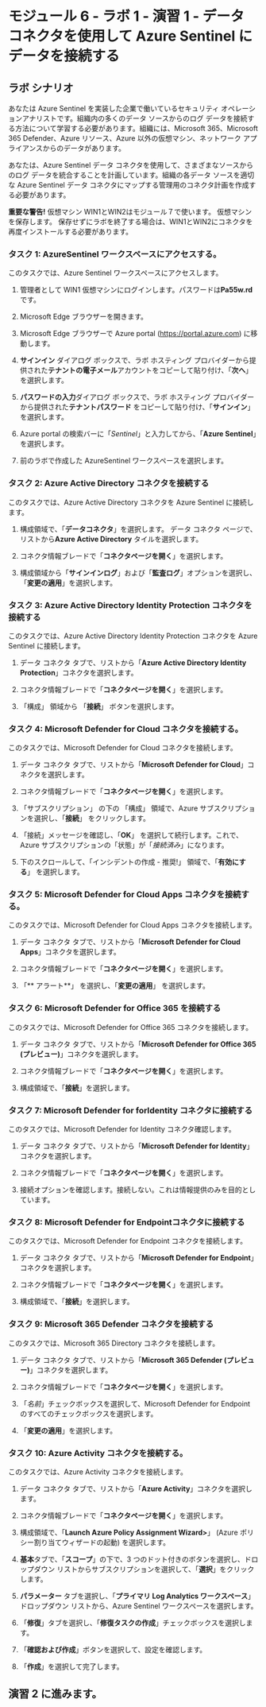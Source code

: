 ﻿# モジュール 6 - ラボ 1 - 演習 1 - データ コネクタを使用して Azure Sentinel にデータを接続する

## ラボ シナリオ

あなたは Azure Sentinel を実装した企業で働いているセキュリティ オペレーションアナリストです。組織内の多くのデータ ソースからのログ データを接続する方法について学習する必要があります。組織には、Microsoft 365、Microsoft 365 Defender、Azure リソース、Azure 以外の仮想マシン、ネットワーク アプライアンスからのデータがあります。

あなたは、Azure Sentinel データ コネクタを使用して、さまざまなソースからのログ データを統合することを計画しています。組織の各データ ソースを適切な Azure Sentinel データ コネクタにマップする管理用のコネクタ計画を作成する必要があります。

**重要な警告!**  仮想マシン WIN1とWIN2はモジュール７で使います。  仮想マシンを保存します。   保存せずにラボを終了する場合は、WIN1とWIN2にコネクタを再度インストールする必要があります。

### タスク 1: AzureSentinel ワークスペースにアクセスする。

このタスクでは、Azure Sentinel ワークスペースにアクセスします。

1. 管理者として WIN1 仮想マシンにログインします。パスワードは**Pa55w.rd** です。  

2. Microsoft Edge ブラウザーを開きます。

3. Microsoft Edge ブラウザーで Azure portal (https://portal.azure.com) に移動します。

4. **サインイン** ダイアログ ボックスで、ラボ ホスティング プロバイダーから提供された**テナントの電子メール**アカウントをコピーして貼り付け、「**次へ**」を選択します。

5. **パスワードの入力**ダイアログ ボックスで、ラボ ホスティング プロバイダーから提供された**テナントパスワード** をコピーして貼り付け、「**サインイン**」を選択します。

6. Azure portal の検索バーに「*Sentinel*」と入力してから、「**Azure Sentinel**」を選択します。

7. 前のラボで作成した AzureSentinel ワークスペースを選択します。

### タスク 2: Azure Active Directory コネクタを接続する

このタスクでは、Azure Active Directory コネクタを Azure Sentinel に接続します。

1. 構成領域で、「**データコネクタ**」を選択します。  データ コネクタ ページで、リストから**Azure Active Directory** タイルを選択します。

2. コネクタ情報ブレードで「**コネクタページを開く**」を選択します。

3. 構成領域から「**サインインログ**」および「**監査ログ**」オプションを選択し、「**変更の適用**」を選択します。

### タスク 3: Azure Active Directory Identity Protection コネクタを接続する

このタスクでは、Azure Active Directory Identity Protection コネクタを Azure Sentinel に接続します。

1. データ コネクタ タブで、リストから「**Azure Active Directory Identity Protection**」コネクタを選択します。

2. コネクタ情報ブレードで「**コネクタページを開く**」を選択します。

3. 「構成」 領域から 「**接続**」 ボタンを選択します。

### タスク 4: Microsoft Defender for Cloud コネクタを接続する。

このタスクでは、Microsoft Defender for Cloud コネクタを接続します。

1. データ コネクタ タブで、リストから「**Microsoft Defender for Cloud**」コネクタを選択します。

2. コネクタ情報ブレードで「**コネクタページを開く**」を選択します。

3. 「サブスクリプション」 の下の 「構成」 領域で、Azure サブスクリプションを選択し、「**接続**」 をクリックします。

4. 「接続」メッセージを確認し、「**OK**」 を選択して続行します。これで、Azure サブスクリプションの「状態」が「*接続済み*」になります。

5. 下のスクロールして、「インシデントの作成 - 推奨!」 領域で、「**有効にする**」 を選択します。

### タスク 5: Microsoft Defender for Cloud Apps コネクタを接続する。

このタスクでは、Microsoft Defender for Cloud Apps コネクタを接続します。

1. データ コネクタ タブで、リストから「**Microsoft Defender for Cloud Apps**」コネクタを選択します。

2. コネクタ情報ブレードで「**コネクタページを開く**」を選択します。

3. 「** アラート**」 を選択し、「**変更の適用**」 を選択します。

### タスク 6: Microsoft Defender for Office 365 を接続する

このタスクでは、Microsoft Defender for Office 365 コネクタを接続します。

1. データ コネクタ タブで、リストから「**Microsoft Defender for Office 365 (プレビュー)**」コネクタを選択します。

2. コネクタ情報ブレードで「**コネクタページを開く**」を選択します。

3. 構成領域で、「**接続**」を選択します。

### タスク 7: Microsoft Defender for forIdentity コネクタに接続する

このタスクでは、Microsoft Defender for Identity コネクタ確認します。

1. データ コネクタ タブで、リストから「**Microsoft Defender for Identity**」コネクタを選択します。

2. コネクタ情報ブレードで「**コネクタページを開く**」を選択します。

3. 接続オプションを確認します。接続しない。これは情報提供のみを目的としています。

### タスク 8: Microsoft Defender for Endpointコネクタに接続する

このタスクでは、Microsoft Defender for Endpoint コネクタを接続します。

1. データ コネクタ タブで、リストから「**Microsoft Defender for Endpoint**」コネクタを選択します。

2. コネクタ情報ブレードで「**コネクタページを開く**」を選択します。

3. 構成領域で、「**接続**」を選択します。

### タスク 9: Microsoft 365 Defender コネクタを接続する

このタスクでは、Microsoft 365 Directory コネクタを接続します。

1. データ コネクタ タブで、リストから「**Microsoft 365 Defender (プレビュー)**」コネクタを選択します。

2. コネクタ情報ブレードで「**コネクタページを開く**」を選択します。

3. 「*名前*」チェックボックスを選択して、Microsoft Defender for Endpoint のすべてのチェックボックスを選択します。

4. 「**変更の適用**」を選択します。

### タスク 10: Azure Activity コネクタを接続する。

このタスクでは、Azure Activity コネクタを接続します。

1. データ コネクタ タブで、リストから「**Azure Activity**」コネクタを選択します。

2. コネクタ情報ブレードで「**コネクタページを開く**」を選択します。

3. 構成領域で、「**Launch Azure Policy Assignment Wizard>**」 (Azure ポリシー割り当てウィザードの起動) を選択します。

4. **基本**タブで、「**スコープ**」の下で、3 つのドット付きのボタンを選択し、ドロップダウン リストからサブスクリプションを選択して、「**選択**」をクリックします。

5. **パラメーター** タブを選択し、「**プライマリ Log Analytics ワークスペース**」ドロップダウン リストから、Azure Sentinel ワークスペースを選択します。

6. 「**修復**」タブを選択し、「**修復タスクの作成**」チェックボックスを選択します。

7. 「**確認および作成**」ボタンを選択して、設定を確認します。

8. 「**作成**」を選択して完了します。

## 演習 2 に進みます。
